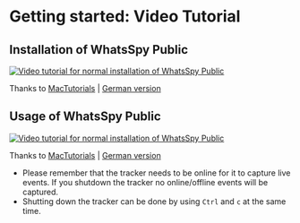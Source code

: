 # Getting started: Video Tutorial


## Installation of WhatsSpy Public

[![Video tutorial for normal installation of WhatsSpy Public](http://img.youtube.com/vi/_Z1VhIo07Xc/0.jpg)](http://www.youtube.com/watch?v=_Z1VhIo07Xc)

Thanks to [MacTutorials](https://www.youtube.com/channel/UC7jiO1vlWOM-PDtBtYTFBkQ) | [German version](https://www.youtube.com/watch?v=VJijuCWW--s)

## Usage of WhatsSpy Public

[![Video tutorial for normal installation of WhatsSpy Public](http://img.youtube.com/vi/DpjO_XyJFZM/0.jpg)](http://www.youtube.com/watch?v=DpjO_XyJFZM)

Thanks to [MacTutorials](https://www.youtube.com/channel/UC7jiO1vlWOM-PDtBtYTFBkQ) | [German version](https://www.youtube.com/watch?v=EQM1kVzHQlo)

* Please remember that the tracker needs to be online for it to capture live events. If you shutdown the tracker no online/offline events will be captured.
* Shutting down the tracker can be done by using `Ctrl` and `c` at the same time.


